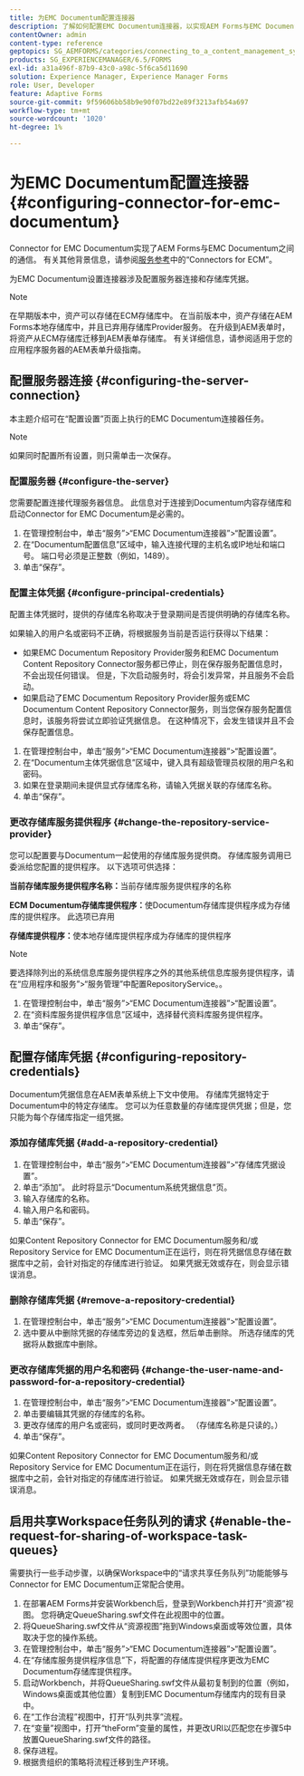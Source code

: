 ```yaml
---
title: 为EMC Documentum配置连接器
description: 了解如何配置EMC Documentum连接器，以实现AEM Forms与EMC Documentum之间的通信。
contentOwner: admin
content-type: reference
geptopics: SG_AEMFORMS/categories/connecting_to_a_content_management_system
products: SG_EXPERIENCEMANAGER/6.5/FORMS
exl-id: a31a496f-87b9-43c0-a98c-5f6ca5d11690
solution: Experience Manager, Experience Manager Forms
role: User, Developer
feature: Adaptive Forms
source-git-commit: 9f59606bb58b9e90f07bd22e89f3213afb54a697
workflow-type: tm+mt
source-wordcount: '1020'
ht-degree: 1%

---
```


# 为EMC Documentum配置连接器 {#configuring-connector-for-emc-documentum}

Connector for EMC Documentum实现了AEM Forms与EMC Documentum之间的通信。 有关其他背景信息，请参阅[服务参考](https://www.adobe.com/go/learn_aemforms_services_63)中的“Connectors for ECM”。

为EMC Documentum设置连接器涉及配置服务器连接和存储库凭据。

>[!NOTE]
>
>在早期版本中，资产可以存储在ECM存储库中。 在当前版本中，资产存储在AEM Forms本地存储库中，并且已弃用存储库Provider服务。 在升级到AEM表单时，将资产从ECM存储库迁移到AEM表单存储库。 有关详细信息，请参阅适用于您的应用程序服务器的AEM表单升级指南。

## 配置服务器连接 {#configuring-the-server-connection}

本主题介绍可在“配置设置”页面上执行的EMC Documentum连接器任务。

>[!NOTE]
>
>如果同时配置所有设置，则只需单击一次保存。

### 配置服务器 {#configure-the-server}

您需要配置连接代理服务器信息。 此信息对于连接到Documentum内容存储库和启动Connector for EMC Documentum是必需的。

1. 在管理控制台中，单击“服务”>“EMC Documentum连接器”>“配置设置”。
1. 在“Documentum配置信息”区域中，输入连接代理的主机名或IP地址和端口号。 端口号必须是正整数（例如，1489）。
1. 单击“保存”。

### 配置主体凭据 {#configure-principal-credentials}

配置主体凭据时，提供的存储库名称取决于登录期间是否提供明确的存储库名称。

如果输入的用户名或密码不正确，将根据服务当前是否运行获得以下结果：

* 如果EMC Documentum Repository Provider服务和EMC Documentum Content Repository Connector服务都已停止，则在保存服务配置信息时，不会出现任何错误。 但是，下次启动服务时，将会引发异常，并且服务不会启动。
* 如果启动了EMC Documentum Repository Provider服务或EMC Documentum Content Repository Connector服务，则当您保存服务配置信息时，该服务将尝试立即验证凭据信息。 在这种情况下，会发生错误并且不会保存配置信息。

1. 在管理控制台中，单击“服务”>“EMC Documentum连接器”>“配置设置”。
1. 在“Documentum主体凭据信息”区域中，键入具有超级管理员权限的用户名和密码。
1. 如果在登录期间未提供显式存储库名称，请输入凭据关联的存储库名称。
1. 单击“保存”。

### 更改存储库服务提供程序 {#change-the-repository-service-provider}

您可以配置要与Documentum一起使用的存储库服务提供商。 存储库服务调用已委派给您配置的提供程序。 以下选项可供选择：

**当前存储库服务提供程序名称：**&#x200B;当前存储库服务提供程序的名称

**ECM Documentum存储库提供程序：**&#x200B;使Documentum存储库提供程序成为存储库的提供程序。 此选项已弃用

**存储库提供程序：**&#x200B;使本地存储库提供程序成为存储库的提供程序

>[!NOTE]
>
>要选择除列出的系统信息库服务提供程序之外的其他系统信息库服务提供程序，请在“应用程序和服务”>“服务管理”中配置RepositoryService。<!-- Fix broken link (See Managing Services) -->。

1. 在管理控制台中，单击“服务”>“EMC Documentum连接器”>“配置设置”。
1. 在“资料库服务提供程序信息”区域中，选择替代资料库服务提供程序。
1. 单击“保存”。

## 配置存储库凭据 {#configuring-repository-credentials}

Documentum凭据信息在AEM表单系统上下文中使用。 存储库凭据特定于Documentum中的特定存储库。 您可以为任意数量的存储库提供凭据；但是，您只能为每个存储库指定一组凭据。

### 添加存储库凭据 {#add-a-repository-credential}

1. 在管理控制台中，单击“服务”>“EMC Documentum连接器”>“存储库凭据设置”。
1. 单击“添加”。 此时将显示“Documentum系统凭据信息”页。
1. 输入存储库的名称。
1. 输入用户名和密码。
1. 单击“保存”。

如果Content Repository Connector for EMC Documentum服务和/或Repository Service for EMC Documentum正在运行，则在将凭据信息存储在数据库中之前，会针对指定的存储库进行验证。 如果凭据无效或存在，则会显示错误消息。

### 删除存储库凭据 {#remove-a-repository-credential}

1. 在管理控制台中，单击“服务”>“EMC Documentum连接器”>“配置设置”。
1. 选中要从中删除凭据的存储库旁边的复选框，然后单击删除。 所选存储库的凭据将从数据库中删除。

### 更改存储库凭据的用户名和密码 {#change-the-user-name-and-password-for-a-repository-credential}

1. 在管理控制台中，单击“服务”>“EMC Documentum连接器”>“配置设置”。
1. 单击要编辑其凭据的存储库的名称。
1. 更改存储库的用户名或密码，或同时更改两者。 （存储库名称是只读的。）
1. 单击“保存”。

如果Content Repository Connector for EMC Documentum服务和/或Repository Service for EMC Documentum正在运行，则在将凭据信息存储在数据库中之前，会针对指定的存储库进行验证。 如果凭据无效或存在，则会显示错误消息。

## 启用共享Workspace任务队列的请求 {#enable-the-request-for-sharing-of-workspace-task-queues}

需要执行一些手动步骤，以确保Workspace中的“请求共享任务队列”功能能够与Connector for EMC Documentum正常配合使用。

1. 在部署AEM Forms并安装Workbench后，登录到Workbench并打开“资源”视图。 您将确定QueueSharing.swf文件在此视图中的位置。
1. 将QueueSharing.swf文件从“资源视图”拖到Windows桌面或等效位置，具体取决于您的操作系统。
1. 在管理控制台中，单击“服务”>“EMC Documentum连接器”>“配置设置”。
1. 在“存储库服务提供程序信息”下，将配置的存储库提供程序更改为EMC Documentum存储库提供程序。
1. 启动Workbench，并将QueueSharing.swf文件从最初复制到的位置（例如，Windows桌面或其他位置）复制到EMC Documentum存储库内的现有目录中。
1. 在“工作台流程”视图中，打开“队列共享”流程。
1. 在“变量”视图中，打开“theForm”变量的属性，并更改URI以匹配您在步骤5中放置QueueSharing.swf文件的路径。
1. 保存进程。
1. 根据贵组织的策略将流程迁移到生产环境。
